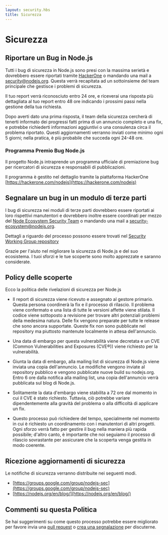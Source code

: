 ```yaml
---
layout: security.hbs
title: Sicurezza
---
```


# Sicurezza

## Riportare un Bug in Node.js

Tutti i bug di sicurezza in Node.js sono presi con la massima serietà e dovrebbero essere riportati tramite [HackerOne](https://hackerone.com/nodejs) o mandando una mail a [security@nodejs.org](mailto:security@nodejs.org). Questa verrà recapitata ad un sottoinsieme del team principale che gestisce i problemi di sicurezza.

Il tuo report verrà riconosciuto entro 24 ore, e riceverai una risposta più dettagliata al tuo report entro 48 ore indicando i prossimi passi nella gestione della tua richiesta.

Dopo averti dato una prima risposta, il team della sicurezza cercherà di tenerti informato dei progressi fatti prima di un annuncio completo e una fix, e potrebbe richiederti informazioni aggiuntivi o una consulenza circa il problema riportato.
Questi aggiornamenti verranno inviati come minimo ogni 5 giorni; nella pratica, è più probabile che succeda ogni 24-48 ore.

### Programma Premio Bug Node.js 

Il progetto Node.js intraprende un programma ufficiale di premiazione bug per ricercatori di sicurezza e responsabili di pubblicazioni.

Il programma è gestito nel dettaglio tramite la piattaforma HackerOne [https://hackerone.com/nodejs](https://hackerone.com/nodejs)

## Segnalare un bug in un modulo di terze parti

I bug di sicurezza nei moduli di terze parti dovrebbero essere riportati ai loro rispettivi manutentori e dovrebbero inoltre essere coordinati per mezzo del [Node Ecosystem Security Team](https://hackerone.com/nodejs-ecosystem) o mandando una mail a [security-ecosystem@nodejs.org](mailto:security-ecosystem@nodejs.org).

Dettagli a riguardo del processo possono essere trovati nel [Security Working Group repository](https://github.com/nodejs/security-wg/blob/master/processes/third_party_vuln_process.md)

Grazie per l'aiuto nel migliorare la sicurezza di Node.js e del suo ecosistema. I tuoi sforzi e le tue scoperte sono molto apprezzate e saranno considerate.

## Policy delle scoperte

Ecco la politica delle rivelazioni di sicurezza per Node.js

- Il report di sicurezza viene ricevuto e assegnato al gestore primario. Questa persona coordinerà la fix e il processo di rilascio. Il problema viene confermato e una lista di tutte le versioni affette viene stilata. Il codice viene sottoposto a revisione per trovare altri potenziali problemi della medesima natura. Delle fix vengono preparate per tutte le release che sono ancora supportate.
Queste fix non sono pubblicate nel repository ma piuttosto mantenute localmente in attesa dell'annuncio.

- Una data di embargo per questa vulnerabilità viene decretata e un CVE (Common Vulnerabilities and Exposures (CVE®)) viene richiesto per la vulnerabilità.

- Giunta la data di embargo, alla mailing list di sicurezza di Node.js viene inviata una copia dell'annuncio. Le modifiche vengono inviate al repository pubblico e vengono pubblicate nuove build su nodejs.org. Entro 6 ore dalla notifica alla mailing list, una copia dell'annuncio verrà pubblicata sul blog di Node.js. 

- Solitamente la data d'embargo viene stabilita a 72 ore dal momento in cui il CVE è stato richiesto. Tuttavia, ciò potrebbe variare dipendentemente alla gravità del problema o alla difficoltà di applicare un fix.

- Questo processo può richiedere del tempo, specialmente nel momento in cui è richiesto un coordinamento con i manutentori di altri progetti. Ogni sforzo verrà fatto per gestire il bug nella maniera più rapida possibile; d'altro canto, è importante che noi seguiamo il processo di rilascio sovrastante per assicurare che la scoperta venga gestita in modo coerente.


## Ricezione aggiornamenti di sicurezza

Le notifiche di sicurezza verranno distribuite nei seguenti modi.

- [https://groups.google.com/group/nodejs-sec](https://groups.google.com/group/nodejs-sec)
- [https://nodejs.org/en/blog/](https://nodejs.org/en/blog/)

## Commenti su questa Politica

Se hai suggerimenti su come questo processo potrebbe essere migliorato per favore invia una [pull request](https://github.com/nodejs/nodejs.org) o [crea una segnalazione](https://github.com/nodejs/security-wg/issues/new) per discuterne.

